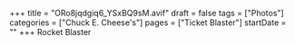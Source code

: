 +++
title = "ORo8jqdgiq6_YSxBQ9sM.avif"
draft = false
tags = ["Photos"]
categories = ["Chuck E. Cheese's"]
pages = ["Ticket Blaster"]
startDate = ""
+++
Rocket Blaster

